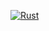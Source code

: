 [![Rust](https://github.com/TRI99ERED/simple-bitfield/actions/workflows/rust.yml/badge.svg)](https://github.com/TRI99ERED/simple-bitfield/actions/workflows/rust.yml)
